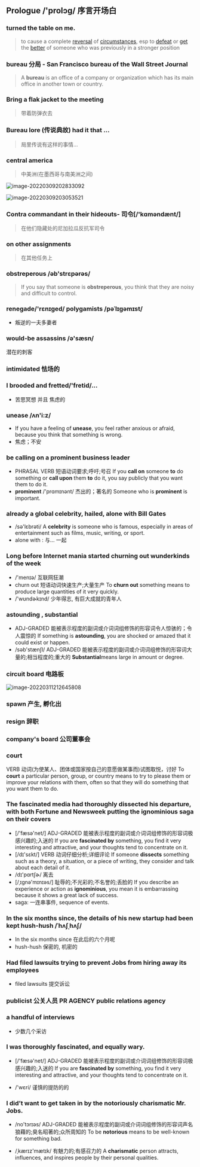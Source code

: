 ##  Prologue /'prolɔɡ/ 序言开场白

### turned the table on me.

> to cause a complete [reversal](https://www.collinsdictionary.com/zh/dictionary/english/reversal) of [circumstances](https://www.collinsdictionary.com/zh/dictionary/english/circumstance), esp to [defeat](https://www.collinsdictionary.com/zh/dictionary/english/defeat) or [get](https://www.collinsdictionary.com/zh/dictionary/english/get) the [better](https://www.collinsdictionary.com/zh/dictionary/english/better) of someone who was previously in a stronger position

### bureau 分局 - San Francisco bureau of the Wall Street Journal

> A **bureau** is an office of a company or organization which has its main office in another town or country.

### Bring a flak jacket to the meeting 

> 带着防弹衣去

### Bureau lore (传说典故) had it that …

> 局里传说有这样的事情… 

### central america

>  中美洲(在墨西哥与南美洲之间)

<img src="http://bucket-picbed.oss-cn-shanghai.aliyuncs.com/img/image-20220309202833092.png" alt="image-20220309202833092" style="zoom:100%;" />

![image-20220309203053521](http://bucket-picbed.oss-cn-shanghai.aliyuncs.com/img/image-20220309203053521.png)

### Contra commandant in their hideouts- 司令[/'kɑməndænt/]

> 在他们隐藏处的尼加拉瓜反抗军司令

### on other assignments

> 在其他任务上

### obstreperous /əb'strɛpərəs/

> If you say that someone is **obstreperous**, you think that they are noisy and difficult to control.



### renegade/'rɛnɪɡed/ polygamists  /pəˈlɪɡəmɪst/

- 叛逆的一夫多妻者

### would-be assassins /ə'sæsn/

潜在的刺客



### intimidated 怯场的



### I brooded and fretted/'fretid/…

- 苦思冥想 并且 焦虑的



### unease /ʌn'i:z/

- If you have a feeling of **unease**, you feel rather anxious or afraid, because you think that something is wrong.
- 焦虑；不安



### be calling on  a prominent business leader

- PHRASAL VERB 短语动词要求;呼吁;号召 If you **call on** someone **to** do something or **call upon** them **to** do it, you say publicly that you want them to do it.
- **prominent** /'prɑmɪnənt/  杰出的；著名的 Someone who is **prominent** is important.



### already a global celebrity, hailed, alone with Bill Gates

- /sə'lɛbrəti/  A **celebrity** is someone who is famous, especially in areas of entertainment such as films, music, writing, or sport.
- alone with : 与… 一起

### Long before Internet mania started churning out wunderkinds of the week

- /'menɪə/ 互联网狂潮
- churn out 短语动词快速生产;大量生产 To **churn out** something means to produce large quantities of it very quickly.
- /'wʊndɚkɪnd/ 少年得志, 有巨大成就的青年人

### astounding , substantial

- ADJ-GRADED 能被表示程度的副词或介词词组修饰的形容词令人惊骇的；令人震惊的 If something is **astounding**, you are shocked or amazed that it could exist or happen.
- /səb'stænʃl/ ADJ-GRADED 能被表示程度的副词或介词词组修饰的形容词大量的;相当程度的;重大的 **Substantial**means large in amount or degree.

### circuit board 电路板

![image-20220311212645808](http://bucket-picbed.oss-cn-shanghai.aliyuncs.com/img/image-20220311212645808.png)

### spawn 产生, 孵化出

### resign 辞职

### company's board 公司董事会



### court

VERB 动词(为使某人、团体或国家按自己的意愿做某事而)试图取悦，讨好 To **court** a particular person, group, or country means to try to please them or improve your relations with them, often so that they will do something that you want them to do.



### The fascinated media had thoroughly dissected his departure,  with both Fortune and Newsweek putting the ignominious saga on their covers

- [/'fæsə'net/] ADJ-GRADED 能被表示程度的副词或介词词组修饰的形容词极感兴趣的;入迷的 If you are **fascinated by** something, you find it very interesting and attractive, and your thoughts tend to concentrate on it.
- [/dɪ'sɛkt/] VERB 动词仔细分析;详细评论 If someone **dissects** something such as a theory, a situation, or a piece of writing, they consider and talk about each detail of it. 
- /dɪ'pɑrtʃɚ/ 离去
- [/ˌɪɡnə'mɪnɪəs/] 耻辱的;不光彩的;不名誉的;丢脸的 If you describe an experience or action as **ignominious**, you mean it is embarrassing because it shows a great lack of success.
- saga: 一连串事件,  sequence of events.

### In the six months since, the details of his new startup had been kept hush-hush /ˈhʌʃˌhʌʃ/

- In the six months since 在此后的六个月呢
- hush-hush 保密的, 机密的

### Had filed lawsuits trying to prevent Jobs from hiring away its employees

- filed lawsuits  提交诉讼

### publicist 公关人员 PR AGENCY public relations agency



### a handful of interviews

- 少数几个采访



### I was thoroughly fascinated, and equally wary.

- [/'fæsə'net/] ADJ-GRADED 能被表示程度的副词或介词词组修饰的形容词极感兴趣的;入迷的 If you are **fascinated by** something, you find it very interesting and attractive, and your thoughts tend to concentrate on it.

- /'wɛri/ 谨慎的提防的的

### I did’t want to get taken in by the notoriously charismatic Mr. Jobs.

- /no'tɔrɪəs/ ADJ-GRADED 能被表示程度的副词或介词词组修饰的形容词声名狼藉的;臭名昭著的;众所周知的 To be **notorious** means to be well-known for something bad.

- /ˌkærɪz'mætɪk/ 有魅力的;有感召力的 A **charismatic** person attracts, influences, and inspires people by their personal qualities.

